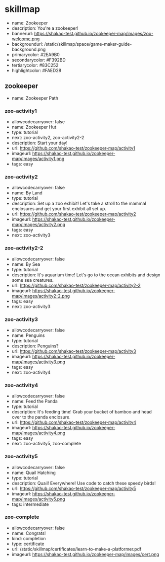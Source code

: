 # skillmap
* name: Zookeeper
* description: You're a zookeeper!
* bannerurl: https://shakao-test.github.io/zookeeper-map/images/zoo-welcome.png
* backgroundurl: /static/skillmap/space/game-maker-guide-background.png
* primarycolor: #2EA9B0
* secondarycolor: #F392BD
* tertiarycolor: #83C252
* highlightcolor: #FAED28

## zookeeper
* name: Zookeeper Path

### zoo-activity1
* allowcodecarryover: false
* name: Zookeeper Hut
* type: tutorial
* next: zoo-activity2, zoo-activity2-2
* description: Start your day!
* url: https://github.com/shakao-test/zookeeper-map/activity1
* imageurl: https://shakao-test.github.io/zookeeper-map/images/activity1.png
* tags: easy

### zoo-activity2
* allowcodecarryover: false
* name: By Land
* type: tutorial
* description: Set up a zoo exhibit! Let's take a stroll to the mammal enclosures and get your first exhibit all set up.
* url: https://github.com/shakao-test/zookeeper-map/activity2
* imageurl: https://shakao-test.github.io/zookeeper-map/images/activity2.png
* tags: easy
* next: zoo-activity3

### zoo-activity2-2
* allowcodecarryover: false
* name: By Sea
* type: tutorial
* description: It's aquarium time! Let's go to the ocean exhibits and design some sea creatures.
* url: https://github.com/shakao-test/zookeeper-map/activity2-2
* imageurl: https://shakao-test.github.io/zookeeper-map/images/activity2-2.png
* tags: easy
* next: zoo-activity3

### zoo-activity3
* allowcodecarryover: false
* name: Penguins
* type: tutorial
* description: Penguins?
* url: https://github.com/shakao-test/zookeeper-map/activity3
* imageurl: https://shakao-test.github.io/zookeeper-map/images/activity3.png
* tags: easy
* next: zoo-activity4

### zoo-activity4
* allowcodecarryover: false
* name: Feed the Panda
* type: tutorial
* description: It's feeding time! Grab your bucket of bamboo and head over to the panda enclosure.
* url: https://github.com/shakao-test/zookeeper-map/activity4
* imageurl: https://shakao-test.github.io/zookeeper-map/images/activity4.png
* tags: easy
* next: zoo-activity5, zoo-complete

### zoo-activity5
* allowcodecarryover: false
* name: Quail Hatching
* type: tutorial
* description: Quail! Everywhere! Use code to catch these speedy birds!
* url: https://github.com/shakao-test/zookeeper-map/activity5
* imageurl: https://shakao-test.github.io/zookeeper-map/images/activity5.png
* tags: intermediate

### zoo-complete
* allowcodecarryover: false
* name: Congrats!
* kind: completion
* type: certificate
* url: /static/skillmap/certificates/learn-to-make-a-platformer.pdf
* imageurl: https://shakao-test.github.io/zookeeper-map/images/cert.png
